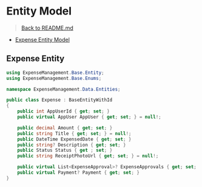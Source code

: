 # Entity Model

> [Back to README.md](../../README.md)

- [Expense Entity Model](#expense-entity)

## Expense Entity

```csharp
using ExpenseManagement.Base.Entity;
using ExpenseManagement.Base.Enums;

namespace ExpenseManagement.Data.Entities;

public class Expense : BaseEntityWithId
{
    public int AppUserId { get; set; }
    public virtual AppUser AppUser { get; set; } = null!;

    public decimal Amount { get; set; }
    public string Title { get; set; } = null!;
    public DateTime ExpensedDate { get; set; }
    public string? Description { get; set; }
    public Status Status { get ; set; }
    public string ReceiptPhotoUrl { get; set; } = null!;

    public virtual List<ExpenseApproval>? ExpenseApprovals { get; set; }
    public virtual Payment? Payment { get; set; }
}
```
